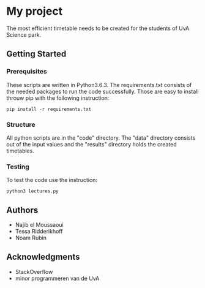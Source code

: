 # My project
The most efficient timetable needs to be created for the students of UvA Science park.

## Getting Started
### Prerequisites
These scripts are written in Python3.6.3. The requirements.txt consists of the needed packages to run the code successfully. Those are easy to install throuw pip with the following instruction: 

```
pip install -r requirements.txt
```

### Structure
All python scripts are in the "code" directory. The "data" directory consists out of the input values and the "results" directory holds the created timetables. 

### Testing
To test the code use the instruction:

```
python3 lectures.py
```

## Authors
* Najib el Moussaoui
* Tessa Ridderikhoff
* Noam Rubin

## Acknowledgments
* StackOverflow
* minor programmeren van de UvA
